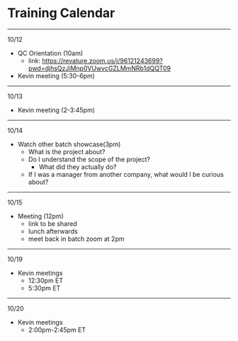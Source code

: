 # Training Calendar

---

10/12
- QC Orientation (10am)
    - link: https://revature.zoom.us/j/96121243699?pwd=djhsQzJiMnp0VUwvcGZLMmNRb1dQQT09
- Kevin meeting (5:30-6pm)

---

10/13
- Kevin meeting (2-3:45pm)

---

10/14
- Watch other batch showcase(3pm)
    - What is the project about?  
    - Do I understand the scope of the project?
        - What did they actually do?
    - If I was a manager from another company, what would I be curious about? 

---

10/15
- Meeting (12pm)
    - link to be shared
    - lunch afterwards
    - meet back in batch zoom at 2pm
            
---  

10/19
- Kevin meetings
    - 12:30pm ET
    - 5:30pm ET

---  
     
10/20
- Kevin meetings
    - 2:00pm-2:45pm ET 

    
